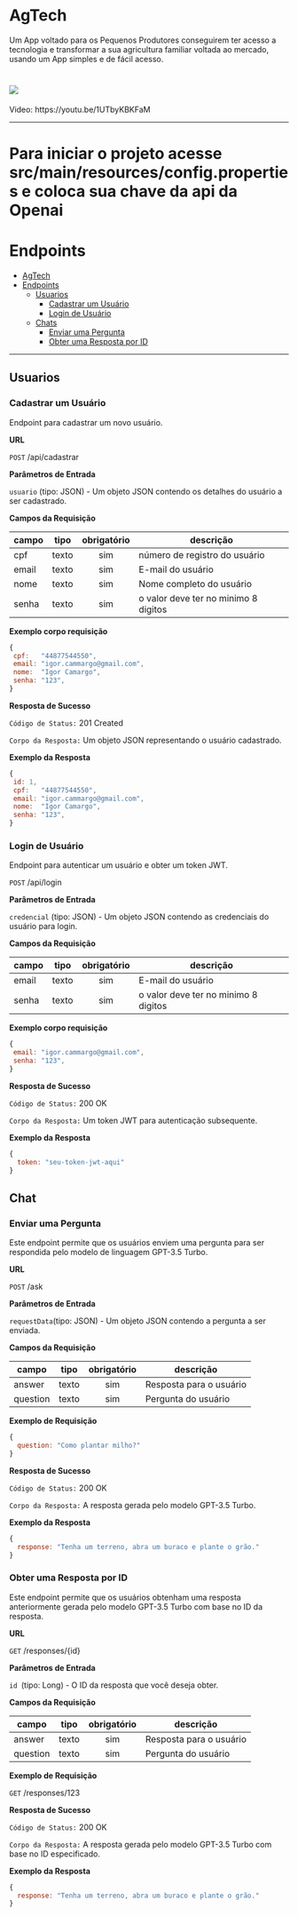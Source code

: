 # AgTech
Um App voltado para os Pequenos Produtores conseguirem ter acesso a tecnologia e transformar a sua agricultura familiar voltada ao mercado, usando um App simples e de fácil acesso.

<h1>
    <img src="./img/logo 500 sf.png"/>
</h1>

<p>Video: https://youtu.be/1UTbyKBKFaM</p>

---

# Para iniciar o projeto acesse src/main/resources/config.properties e coloca sua chave da api da Openai

# Endpoints

- [AgTech](#agtech)
- [Endpoints](#endpoints)
    - [Usuarios](#usuarios)
        - [Cadastrar um Usuário](#cadastrar-usuarios)
        - [Login de Usuário](#listar-usuario)
    - [Chats](#chats)
        - [Enviar uma Pergunta](#enviar-pergunta)
        - [Obter uma Resposta por ID](#obter-resposta)
    
---

## Usuarios

### Cadastrar um Usuário

Endpoint para cadastrar um novo usuário.

**URL**

`POST` /api/cadastrar

**Parâmetros de Entrada**

`usuario` (tipo: JSON) - Um objeto JSON contendo os detalhes do usuário a ser cadastrado.

**Campos da Requisição**

|   campo  | tipo  | obrigatório | descrição                            |
| -------- | ----- | :---------: | ------------------------------------ |
| cpf      | texto |     sim     | número de registro do usuário        |
| email    | texto |     sim     | E-mail do usuário                    |
| nome     | texto |     sim     | Nome completo do usuário             |
| senha    | texto |     sim     | o valor deve ter no minimo 8 digitos |

**Exemplo corpo requisição**

```js
{
 cpf:   "44877544550",
 email: "igor.cammargo@gmail.com",
 nome:  "Igor Camargo",
 senha: "123",
}
```

**Resposta de Sucesso**

`Código de Status:` 201 Created

`Corpo da Resposta:` Um objeto JSON representando o usuário cadastrado.

**Exemplo da Resposta**

```js
{
 id: 1,
 cpf:   "44877544550",
 email: "igor.cammargo@gmail.com",
 nome:  "Igor Camargo",
 senha: "123",
}
```

### Login de Usuário

Endpoint para autenticar um usuário e obter um token JWT.

`POST` /api/login

**Parâmetros de Entrada**

`credencial` (tipo: JSON) - Um objeto JSON contendo as credenciais do usuário para login.

**Campos da Requisição**

|   campo  | tipo  | obrigatório | descrição                            |
| -------- | ----- | :---------: | ------------------------------------ |
| email    | texto |     sim     | E-mail do usuário                    |
| senha    | texto |     sim     | o valor deve ter no minimo 8 digitos |

**Exemplo corpo requisição**

```js
{
 email: "igor.cammargo@gmail.com",
 senha: "123",
}
```

**Resposta de Sucesso**

`Código de Status:` 200 OK

`Corpo da Resposta:` Um token JWT para autenticação subsequente.

**Exemplo da Resposta**

```js
{
  token: "seu-token-jwt-aqui"
}
```

## Chat

### Enviar uma Pergunta

Este endpoint permite que os usuários enviem uma pergunta para ser respondida pelo modelo de linguagem GPT-3.5 Turbo.

**URL**

`POST` /ask

**Parâmetros de Entrada**

`requestData`(tipo: JSON) - Um objeto JSON contendo a pergunta a ser enviada.

**Campos da Requisição**

|   campo  | tipo  | obrigatório | descrição                            |
| -------- | ----- | :---------: | ------------------------------------ |
| answer   | texto |     sim     | Resposta para o  usuário             |
| question | texto |     sim     | Pergunta do usuário                  |

**Exemplo de Requisição**

```js
{
  question: "Como plantar milho?"
}
```

**Resposta de Sucesso**

`Código de Status:` 200 OK

`Corpo da Resposta:` A resposta gerada pelo modelo GPT-3.5 Turbo.

**Exemplo da Resposta**

```js
{
  response: "Tenha um terreno, abra um buraco e plante o grão."
}
```

### Obter uma Resposta por ID

Este endpoint permite que os usuários obtenham uma resposta anteriormente gerada pelo modelo GPT-3.5 Turbo com base no ID da resposta.

**URL**

`GET` /responses/{id}

**Parâmetros de Entrada**

`id `(tipo: Long) - O ID da resposta que você deseja obter.

**Campos da Requisição**

|   campo  | tipo  | obrigatório | descrição                            |
| -------- | ----- | :---------: | ------------------------------------ |
| answer   | texto |     sim     | Resposta para o  usuário             |
| question | texto |     sim     | Pergunta do usuário                  |

**Exemplo de Requisição**

`GET` /responses/123

**Resposta de Sucesso**

`Código de Status:` 200 OK

`Corpo da Resposta:` A resposta gerada pelo modelo GPT-3.5 Turbo com base no ID especificado.

**Exemplo da Resposta**

```js
{
  response: "Tenha um terreno, abra um buraco e plante o grão."
}
```









